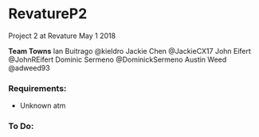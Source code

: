 # RevatureP2
Project 2 at Revature
May 1 2018

**Team Towns**
Ian Buitrago @kieldro
Jackie Chen @JackieCX17
John Eifert @JohnREifert
Dominic Sermeno @DominickSermeno
Austin Weed @adweed93

### Requirements:
* Unknown atm



### To Do:
